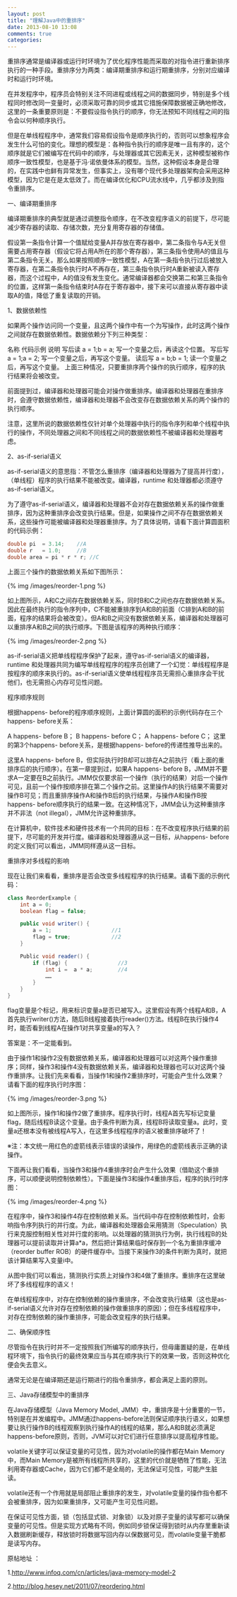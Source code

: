 ```yaml
---
layout: post
title: "理解Java中的重排序"
date: 2013-08-10 13:08
comments: true
categories: 
---
```

重排序通常是编译器或运行时环境为了优化程序性能而采取的对指令进行重新排序执行的一种手段。重排序分为两类：编译期重排序和运行期重排序，分别对应编译时和运行时环境。

在并发程序中，程序员会特别关注不同进程或线程之间的数据同步，特别是多个线程同时修改同一变量时，必须采取可靠的同步或其它措施保障数据被正确地修改，这里的一条重要原则是：不要假设指令执行的顺序，你无法预知不同线程之间的指令会以何种顺序执行。

但是在单线程程序中，通常我们容易假设指令是顺序执行的，否则可以想象程序会发生什么可怕的变化。理想的模型是：各种指令执行的顺序是唯一且有序的，这个顺序就是它们被编写在代码中的顺序，与处理器或其它因素无关，这种模型被称作顺序一致性模型，也是基于冯·诺依曼体系的模型。当然，这种假设本身是合理的，在实践中也鲜有异常发生，但事实上，没有哪个现代多处理器架构会采用这种模型，因为它是在是太低效了。而在编译优化和CPU流水线中，几乎都涉及到指令重排序。
<!-- more -->
一、编译期重排序

编译期重排序的典型就是通过调整指令顺序，在不改变程序语义的前提下，尽可能减少寄存器的读取、存储次数，充分复用寄存器的存储值。

假设第一条指令计算一个值赋给变量A并存放在寄存器中，第二条指令与A无关但需要占用寄存器（假设它将占用A所在的那个寄存器），第三条指令使用A的值且与第二条指令无关。那么如果按照顺序一致性模型，A在第一条指令执行过后被放入寄存器，在第二条指令执行时A不再存在，第三条指令执行时A重新被读入寄存器，而这个过程中，A的值没有发生变化。通常编译器都会交换第二和第三条指令的位置，这样第一条指令结束时A存在于寄存器中，接下来可以直接从寄存器中读取A的值，降低了重复读取的开销。

1、数据依赖性

如果两个操作访问同一个变量，且这两个操作中有一个为写操作，此时这两个操作之间就存在数据依赖性。数据依赖分下列三种类型：

名称	代码示例	说明
写后读	a = 1;b = a;	写一个变量之后，再读这个位置。
写后写	a = 1;a = 2;	写一个变量之后，再写这个变量。
读后写	a = b;b = 1;	读一个变量之后，再写这个变量。
上面三种情况，只要重排序两个操作的执行顺序，程序的执行结果将会被改变。

前面提到过，编译器和处理器可能会对操作做重排序。编译器和处理器在重排序时，会遵守数据依赖性，编译器和处理器不会改变存在数据依赖关系的两个操作的执行顺序。

注意，这里所说的数据依赖性仅针对单个处理器中执行的指令序列和单个线程中执行的操作，不同处理器之间和不同线程之间的数据依赖性不被编译器和处理器考虑。

2、as-if-serial语义

as-if-serial语义的意思指：不管怎么重排序（编译器和处理器为了提高并行度），（单线程）程序的执行结果不能被改变。编译器，runtime 和处理器都必须遵守as-if-serial语义。

为了遵守as-if-serial语义，编译器和处理器不会对存在数据依赖关系的操作做重排序，因为这种重排序会改变执行结果。但是，如果操作之间不存在数据依赖关系，这些操作可能被编译器和处理器重排序。为了具体说明，请看下面计算圆面积的代码示例：
``` java
double pi  = 3.14;    //A
double r   = 1.0;     //B
double area = pi * r * r; //C
```
上面三个操作的数据依赖关系如下图所示：

{% img /images/reorder-1.png %}

如上图所示，A和C之间存在数据依赖关系，同时B和C之间也存在数据依赖关系。因此在最终执行的指令序列中，C不能被重排序到A和B的前面（C排到A和B的前面，程序的结果将会被改变）。但A和B之间没有数据依赖关系，编译器和处理器可以重排序A和B之间的执行顺序。下图是该程序的两种执行顺序：

{% img /images/reorder-2.png %}

as-if-serial语义把单线程程序保护了起来，遵守as-if-serial语义的编译器，runtime 和处理器共同为编写单线程程序的程序员创建了一个幻觉：单线程程序是按程序的顺序来执行的。as-if-serial语义使单线程程序员无需担心重排序会干扰他们，也无需担心内存可见性问题。

程序顺序规则

根据happens- before的程序顺序规则，上面计算圆的面积的示例代码存在三个happens- before关系：

A happens- before B；
B happens- before C；
A happens- before C；
这里的第3个happens- before关系，是根据happens- before的传递性推导出来的。

这里A happens- before B，但实际执行时B却可以排在A之前执行（看上面的重排序后的执行顺序）。在第一章提到过，如果A happens- before B，JMM并不要求A一定要在B之前执行。JMM仅仅要求前一个操作（执行的结果）对后一个操作可见，且前一个操作按顺序排在第二个操作之前。这里操作A的执行结果不需要对操作B可见；而且重排序操作A和操作B后的执行结果，与操作A和操作B按happens- before顺序执行的结果一致。在这种情况下，JMM会认为这种重排序并不非法（not illegal），JMM允许这种重排序。

在计算机中，软件技术和硬件技术有一个共同的目标：在不改变程序执行结果的前提下，尽可能的开发并行度。编译器和处理器遵从这一目标，从happens- before的定义我们可以看出，JMM同样遵从这一目标。

重排序对多线程的影响

现在让我们来看看，重排序是否会改变多线程程序的执行结果。请看下面的示例代码：
``` java
class ReorderExample {
	int a = 0;
	boolean flag = false;

	public void writer() {
    	a = 1;                   //1
    	flag = true;             //2
	}

	Public void reader() {
    	if (flag) {                //3
        	int i =  a * a;        //4
        	……
    	}
	}
}
```
flag变量是个标记，用来标识变量a是否已被写入。这里假设有两个线程A和B，A首先执行writer()方法，随后B线程接着执行reader()方法。线程B在执行操作4时，能否看到线程A在操作1对共享变量a的写入？

答案是：不一定能看到。

由于操作1和操作2没有数据依赖关系，编译器和处理器可以对这两个操作重排序；同样，操作3和操作4没有数据依赖关系，编译器和处理器也可以对这两个操作重排序。让我们先来看看，当操作1和操作2重排序时，可能会产生什么效果？请看下面的程序执行时序图：

{% img /images/reorder-3.png %}

如上图所示，操作1和操作2做了重排序。程序执行时，线程A首先写标记变量flag，随后线程B读这个变量。由于条件判断为真，线程B将读取变量a。此时，变量a还根本没有被线程A写入，在这里多线程程序的语义被重排序破坏了！

※注：本文统一用红色的虚箭线表示错误的读操作，用绿色的虚箭线表示正确的读操作。

下面再让我们看看，当操作3和操作4重排序时会产生什么效果（借助这个重排序，可以顺便说明控制依赖性）。下面是操作3和操作4重排序后，程序的执行时序图：

{% img /images/reorder-4.png %}

在程序中，操作3和操作4存在控制依赖关系。当代码中存在控制依赖性时，会影响指令序列执行的并行度。为此，编译器和处理器会采用猜测（Speculation）执行来克服控制相关性对并行度的影响。以处理器的猜测执行为例，执行线程B的处理器可以提前读取并计算a*a，然后把计算结果临时保存到一个名为重排序缓冲（reorder buffer ROB）的硬件缓存中。当接下来操作3的条件判断为真时，就把该计算结果写入变量i中。

从图中我们可以看出，猜测执行实质上对操作3和4做了重排序。重排序在这里破坏了多线程程序的语义！

在单线程程序中，对存在控制依赖的操作重排序，不会改变执行结果（这也是as-if-serial语义允许对存在控制依赖的操作做重排序的原因）；但在多线程程序中，对存在控制依赖的操作重排序，可能会改变程序的执行结果。


二、确保顺序性

尽管指令在执行时并不一定按照我们所编写的顺序执行，但毋庸置疑的是，在单线程环境下，指令执行的最终效果应当与其在顺序执行下的效果一致，否则这种优化便会失去意义。

通常无论是在编译期还是运行期进行的指令重排序，都会满足上面的原则。

三、Java存储模型中的重排序

在Java存储模型（Java Memory Model, JMM）中，重排序是十分重要的一节，特别是在并发编程中。JMM通过happens-before法则保证顺序执行语义，如果想要让执行操作B的线程观察到执行操作A的线程的结果，那么A和B就必须满足happens-before原则，否则，JVM可以对它们进行任意排序以提高程序性能。

volatile关键字可以保证变量的可见性，因为对volatile的操作都在Main Memory中，而Main Memory是被所有线程所共享的，这里的代价就是牺牲了性能，无法利用寄存器或Cache，因为它们都不是全局的，无法保证可见性，可能产生脏读。

volatile还有一个作用就是局部阻止重排序的发生，对volatile变量的操作指令都不会被重排序，因为如果重排序，又可能产生可见性问题。

在保证可见性方面，锁（包括显式锁、对象锁）以及对原子变量的读写都可以确保变量的可见性。但是实现方式略有不同，例如同步锁保证得到锁时从内存里重新读入数据刷新缓存，释放锁时将数据写回内存以保数据可见，而volatile变量干脆都是读写内存。

原帖地址 ：

1.http://www.infoq.com/cn/articles/java-memory-model-2
  		   
2.http://blog.hesey.net/2011/07/reordering.html	